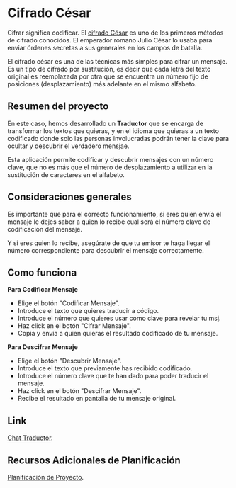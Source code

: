 # Cifrado César

Cifrar significa codificar. El [cifrado César](https://en.wikipedia.org/wiki/Caesar_cipher) es uno de los primeros métodos de cifrado conocidos. El emperador romano Julio César lo usaba para enviar órdenes secretas a sus generales en los campos de batalla.

El cifrado césar es una de las técnicas más simples para cifrar un mensaje. Es un tipo de cifrado por sustitución, es decir que cada letra del texto original es reemplazada por otra que se encuentra un número fijo de posiciones (desplazamiento) más adelante en el mismo alfabeto.


## Resumen del proyecto

En este caso, hemos desarrollado un **Traductor** que se encarga de transformar los textos que quieras, y en el idioma que quieras a un texto codificado donde solo las personas involucradas podrán tener la clave para ocultar y descubrir el verdadero mensjae. 

Esta aplicación permite codificar y descubrir mensajes con un número clave, que no es más que el número de desplazamiento a utilizar en la sustitución de caracteres en el alfabeto.


## Consideraciones generales

Es importante que para el correcto funcionamiento, si eres quien envía el mensaje le dejes saber a quien lo recibe cual será el número clave de codificación del mensaje. 

Y si eres quien lo recibe, asegúrate de que tu emisor te haga llegar el número correspondiente para descubrir el mensaje correctamente.


## Como funciona

**Para Codificar Mensaje**

- Elige el botón "Codificar Mensaje".
- Introduce el texto que quieres traducir a código.
- Introduce el número que quieres usar como clave para revelar tu msj.
- Haz click en el botón "Cifrar Mensaje".
- Copia y envía a quien quieras el resultado codificado de tu mensaje.


**Para Descifrar Mensaje**

- Elige el botón "Descubrir Mensaje".
- Introduce el texto que previamente has recibido codificado.
- Introduce el número clave que te han dado para poder traducir el mensaje.
- Haz click en el botón "Descifrar Mensaje".
- Recibe el resultado en pantalla de tu mensaje original.


## Link 

[Chat Traductor](https://veroisabelherrera.github.io/SCL011-Cipher/src/index.html).


## Recursos Adicionales de Planificación 

[Planificación de Proyecto](https://trello.com/b/4zOEi831/vcifrado-cesar).
